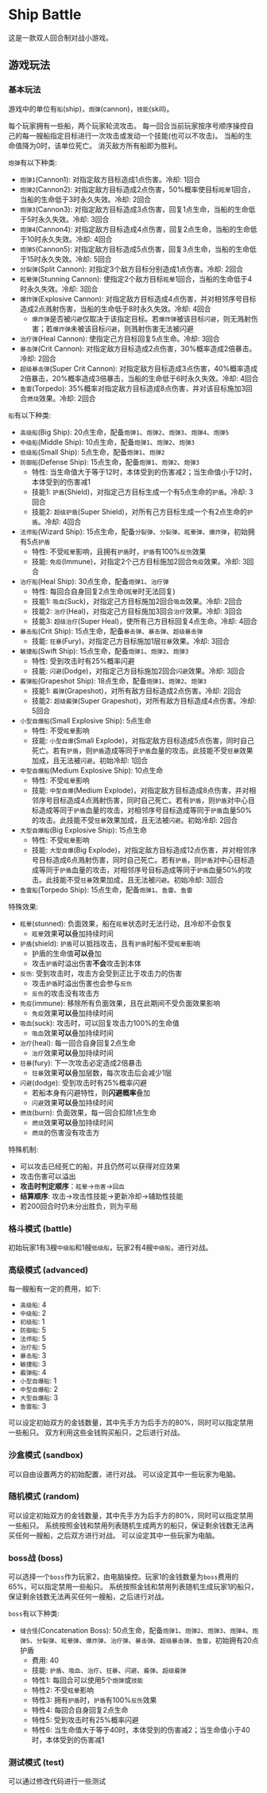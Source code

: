 # Ship Battle

这是一款双人回合制对战小游戏。

## 游戏玩法

### 基本玩法

游戏中的单位有`船`(ship)，`炮弹`(cannon)，`技能`(skill)。

每个玩家拥有一些船，两个玩家轮流攻击。
每一回合当前玩家按序号顺序操控自己的每一艘船指定目标进行一次攻击或发动一个技能(也可以不攻击)。
当船的生命值降为0时，该单位死亡。
消灭敌方所有船即为胜利。

`炮弹`有以下种类: 
- `炮弹1`(Cannon1): 对指定敌方目标造成1点伤害。冷却: 1回合
- `炮弹2`(Cannon2): 对指定敌方目标造成2点伤害，50%概率使目标`眩晕`1回合，当船的生命低于3时永久失效。冷却: 2回合
- `炮弹3`(Cannon3): 对指定敌方目标造成3点伤害，回复1点生命，当船的生命低于5时永久失效。冷却: 3回合
- `炮弹4`(Cannon4): 对指定敌方目标造成4点伤害，回复2点生命，当船的生命低于10时永久失效。冷却: 4回合
- `炮弹5`(Cannon5): 对指定敌方目标造成5点伤害，回复3点生命，当船的生命低于15时永久失效。冷却: 5回合
- `分裂弹`(Split Cannon): 对指定3个敌方目标分别造成1点伤害。冷却: 2回合
- `眩晕弹`(Stunning Cannon): 使指定2个敌方目标`眩晕`1回合，当船的生命低于4时永久失效。冷却: 3回合
- `爆炸弹`(Explosive Cannon): 对指定敌方目标造成4点伤害，并对相邻序号目标造成2点溅射伤害，当船的生命低于8时永久失效。冷却: 4回合
  - `爆炸弹`是否被`闪避`仅取决于该指定目标。若`爆炸弹`被该目标`闪避`，则无溅射伤害；若`爆炸弹`未被该目标`闪避`，则溅射伤害无法被闪避
- `治疗弹`(Heal Cannon): 使指定己方目标回复5点生命。冷却: 3回合
- `暴击弹`(Crit Cannon): 对指定敌方目标造成2点伤害，30%概率造成2倍暴击。冷却: 2回合
- `超级暴击弹`(Super Crit Cannon): 对指定敌方目标造成3点伤害，40%概率造成2倍暴击，20%概率造成3倍暴击，当船的生命低于6时永久失效。冷却: 4回合
- `鱼雷`(Torpedo): 35%概率对指定敌方目标造成8点伤害，并对该目标施加3回合`燃烧`效果。冷却: 2回合

`船`有以下种类: 
- `高级船`(Big Ship): 20点生命，配备`炮弹1`、`炮弹2`、`炮弹3`、`炮弹4`、`炮弹5`
- `中级船`(Middle Ship): 10点生命，配备`炮弹1`、`炮弹2`、`炮弹3`
- `低级船`(Small Ship): 5点生命，配备`炮弹1`、`炮弹2`
- `防御船`(Defense Ship): 15点生命，配备`炮弹1`、`炮弹2`、`炮弹3`
  - 特性: 当生命值大于等于12时，本体受到的伤害减2；当生命值小于12时，本体受到的伤害减1
  - 技能1: `护盾`(Shield)，对指定己方目标生成一个有5点生命的`护盾`。冷却: 3回合
  - 技能2: `超级护盾`(Super Shield)，对所有己方目标生成一个有2点生命的`护盾`。冷却: 4回合
- `法师船`(Wizard Ship): 15点生命，配备`分裂弹`、`分裂弹`、`眩晕弹`、`爆炸弹`，初始拥有5点`护盾`
  - 特性: 不受`眩晕`影响，且拥有`护盾`时，`护盾`有100%`反伤`效果
  - 技能: `免疫`(Immune)，对指定2个己方目标施加2回合`免疫`效果。冷却: 3回合
- `治疗船`(Heal Ship): 30点生命，配备`炮弹1`、`治疗弹`
  - 特性: 每回合自身回复2点生命(`眩晕`时无法回复)
  - 技能1: `吸血`(Suck)，对指定己方目标施加2回合`吸血`效果。冷却: 2回合
  - 技能2: `治疗`(Heal)，对指定己方目标施加3回合`治疗`效果。冷却: 3回合
  - 技能3: `超级治疗`(Super Heal)，使所有己方目标回复4点生命。冷却: 4回合
- `暴击船`(Crit Ship): 15点生命，配备`暴击弹`、`暴击弹`、`超级暴击弹`
  - 技能: `狂暴`(Fury)，对指定己方目标施加1层`狂暴`效果。冷却: 3回合
- `敏捷船`(Swift Ship): 15点生命，配备`炮弹1`、`炮弹2`、`炮弹3`
  - 特性: 受到攻击时有25%概率闪避
  - 技能: `闪避`(Dodge)，对指定己方目标施加2回合`闪避`效果。冷却: 3回合
- `霰弹船`(Grapeshot Ship): 18点生命，配备`炮弹1`、`炮弹2`、`炮弹3`
  - 技能1: `霰弹`(Grapeshot)，对所有敌方目标造成2点伤害。冷却: 2回合
  - 技能2: `超级霰弹`(Super Grapeshot)，对所有敌方目标造成4点伤害。冷却: 5回合
- `小型自爆船`(Small Explosive Ship): 5点生命
  - 特性: 不受`眩晕`影响
  - 技能: `小型自爆`(Small Explode)，对指定敌方目标造成5点伤害，同时自己死亡。若有`护盾`，则`护盾`造成等同于`护盾`血量的攻击。此技能不受`狂暴`效果加成，且无法被`闪避`。初始冷却: 1回合
- `中型自爆船`(Medium Explosive Ship): 10点生命
  - 特性: 不受`眩晕`影响
  - 技能: `中型自爆`(Medium Explode)，对指定敌方目标造成8点伤害，并对相邻序号目标造成4点溅射伤害，同时自己死亡。若有`护盾`，则`护盾`对中心目标造成等同于`护盾`血量的攻击，对相邻序号目标造成等同于`护盾`血量50%的攻击。此技能不受`狂暴`效果加成，且无法被`闪避`。初始冷却: 2回合
- `大型自爆船`(Big Explosive Ship): 15点生命
  - 特性: 不受`眩晕`影响
  - 技能: `大型自爆`(Big Explode)，对指定敌方目标造成12点伤害，并对相邻序号目标造成6点溅射伤害，同时自己死亡。若有`护盾`，则`护盾`对中心目标造成等同于`护盾`血量的攻击，对相邻序号目标造成等同于`护盾`血量50%的攻击。此技能不受`狂暴`效果加成，且无法被`闪避`。初始冷却: 3回合
- `鱼雷船`(Torpedo Ship): 15点生命，配备`炮弹1`、`鱼雷`、`鱼雷`

特殊效果: 
- `眩晕`(stunned): 负面效果，船在`眩晕`状态时无法行动，且冷却不会恢复
  - `眩晕`效果**可以**叠加持续时间
- `护盾`(shield): `护盾`可以抵挡攻击，且有`护盾`时船不受`眩晕`影响
  - 护盾的生命值**可以**叠加
  - 攻击`护盾`时溢出伤害**不会**攻击到本体
- `反伤`: 受到攻击时，攻击方会受到正比于攻击力的伤害
  - 攻击`护盾`时溢出伤害也会参与`反伤`
  - `反伤`的攻击没有攻击方
- `免疫`(immune): 移除所有负面效果，且在此期间不受负面效果影响
  - `免疫`效果**可以**叠加持续时间
- `吸血`(suck): 攻击时，可以回复攻击力100%的生命值
  - `吸血`效果**可以**叠加持续时间
- `治疗`(heal): 每一回合自身回复2点生命
  - `治疗`效果**可以**叠加持续时间
- `狂暴`(fury): 下一次攻击必定造成2倍暴击
  - `狂暴`效果**可以**叠加层数，每次攻击后会减少1层
- `闪避`(dodge): 受到攻击时有25%概率闪避
  - 若船本身有闪避特性，则**闪避概率**叠加
  - `闪避`效果**可以**叠加持续时间
- `燃烧`(burn): 负面效果，每一回合扣除1点生命
  - `燃烧`效果**可以**叠加持续时间
  - `燃烧`的伤害没有攻击方

特殊机制: 
- 可以攻击已经死亡的船，并且仍然可以获得对应效果
- 攻击伤害可以溢出
- **攻击时判定顺序**：`眩晕`->`伤害`->`回血`
- **结算顺序**: 攻击->攻击性技能->更新冷却->辅助性技能
- 若200回合时仍未分出胜负，则为平局

### 格斗模式 (battle)

初始玩家1有3艘`中级船`和1艘`低级船`，玩家2有4艘`中级船`，进行对战。

### 高级模式 (advanced)

每一艘船有一定的费用，如下:
- `高级船`: 4
- `中级船`: 2
- `初级船`: 1
- `防御船`: 5
- `法师船`: 5
- `治疗船`: 5
- `暴击船`: 3
- `敏捷船`: 3
- `霰弹船`: 4
- `小型自爆船`: 1
- `中型自爆船`: 2
- `大型自爆船`: 3
- `鱼雷船`: 3

可以设定初始双方的金钱数量，其中先手方为后手方的80%，同时可以指定禁用一些船只。
双方利用这些金钱购买船只，之后进行对战。

### 沙盒模式 (sandbox)

可以自由设置两方的初始配置，进行对战。
可以设定其中一些玩家为电脑。

### 随机模式 (random)

可以设定初始双方的金钱数量，其中先手方为后手方的80%，同时可以指定禁用一些船只。
系统按照金钱和禁用列表随机生成两方的船只，保证剩余钱数无法再买任何一艘船，之后双方进行对战。
可以设定其中一些玩家为电脑。

### boss战 (boss)

可以选择一个`boss`作为玩家2，由电脑操控。玩家1的金钱数量为`boss`费用的65%，可以指定禁用一些船只。
系统按照金钱和禁用列表随机生成玩家1的船只，保证剩余钱数无法再买任何一艘船，之后进行对战。

`boss`有以下种类:
- `缝合怪`(Concatenation Boss): 50点生命，配备`炮弹1`、`炮弹2`、`炮弹3`、`炮弹4`、`炮弹5`、`分裂弹`、`眩晕弹`、`爆炸弹`、`治疗弹`、`暴击弹`、`超级暴击弹`、`鱼雷`，初始拥有20点护盾
  - 费用: 40
  - 技能: `护盾`、`吸血`、`治疗`、`狂暴`、`闪避`、`霰弹`、`超级霰弹`
  - 特性1: 每回合可以使用5个`炮弹`或`技能`
  - 特性2: 不受`眩晕`影响
  - 特性3: 拥有`护盾`时，`护盾`有100%`反伤`效果
  - 特性4: 每回合自身回复2点生命
  - 特性5: 受到攻击时有25%概率闪避
  - 特性6: 当生命值大于等于40时，本体受到的伤害减2；当生命值小于40时，本体受到的伤害减1

### 测试模式 (test)

可以通过修改代码进行一些测试